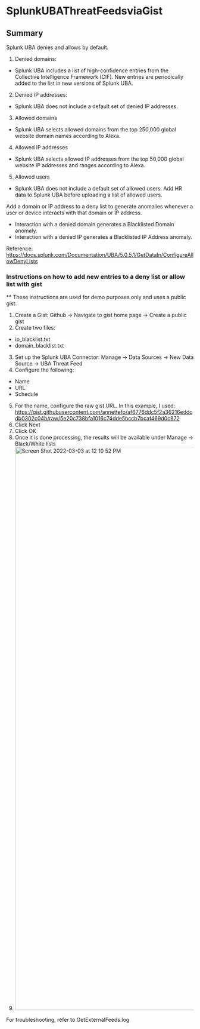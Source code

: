 # SplunkUBAThreatFeedsviaGist

## Summary 

Splunk UBA denies and allows by default.

1. Denied domains: 
- Splunk UBA includes a list of high-confidence entries from the Collective Intelligence Framework (CIF). New entries are periodically added to the list in new versions of Splunk UBA.
2. Denied IP addresses:
-	Splunk UBA does not include a default set of denied IP addresses.
3. Allowed domains
- Splunk UBA selects allowed domains from the top 250,000 global website domain names according to Alexa.
4. Allowed IP addresses
- Splunk UBA selects allowed IP addresses from the top 50,000 global website IP addresses and ranges according to Alexa.
5. Allowed users
- Splunk UBA does not include a default set of allowed users. Add HR data to Splunk UBA before uploading a list of allowed users.

Add a domain or IP address to a deny list to generate anomalies whenever a user or device interacts with that domain or IP address.

- Interaction with a denied domain generates a Blacklisted Domain anomaly.
- Interaction with a denied IP generates a Blacklisted IP Address anomaly.

Reference: https://docs.splunk.com/Documentation/UBA/5.0.5.1/GetDataIn/ConfigureAllowDenyLists

### Instructions on how to add new entries to a deny list or allow list with gist
** These instructions are used for demo purposes only and uses a public gist. 

1. Create a Gist: Github -> Navigate to gist home page -> Create a public gist 
2. Create two files: 
- ip_blacklist.txt
- domain_blacklist.txt
3. Set up the Splunk UBA Connector: 
Manage -> Data Sources -> New Data Source -> UBA Threat Feed
4. Configure the following: 
- Name
- URL
- Schedule 
5. For the name, configure the raw gist URL. In this example, I used: https://gist.githubusercontent.com/annettefo/af6776ddc5f2a36216eddcdb0302c04b/raw/5e20c738bfa1016c74dde5bccb7bcaf469d0c872
6. Click Next
7. Click OK 
8. Once it is done processing, the results will be available under Manage -> Black/White lists
7. <img width="1509" alt="Screen Shot 2022-03-03 at 12 10 52 PM" src="https://user-images.githubusercontent.com/20345440/156644916-62336fe8-7b66-4757-9dfd-2089530183c2.png">

For troubleshooting, refer to GetExternalFeeds.log
